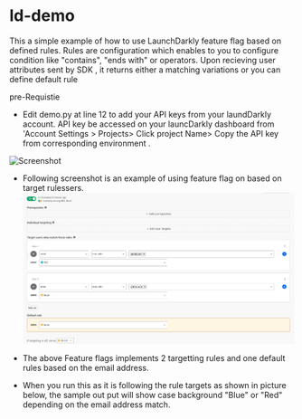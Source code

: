 # ld-demo
This a simple example of how to use LaunchDarkly feature flag based on defined rules.  Rules are configuration which enables to you to configure condition like "contains", "ends with" or operators. Upon recieving user attributes sent by SDK , it returns either a matching variations or you can define default rule

pre-Requistie
* Edit demo.py at line 12 to add your API keys from your laundDarkly account. API key be accessed on your launcDarkly dashboard from 'Account Settings > Projects> Click project Name> Copy the API key from corresponding environment .

![Screenshot](apik-key.png)


* Following screenshot is an  example of using feature flag on based on target rulessers. 
![Screenshot](feature-flag.png)


* The above Feature flags implements 2 targetting rules and one default rules based on the email address.
* When you run this as it is following the rule targets as shown in picture below, the sample out put will show case background "Blue" or "Red" depending on the email address match.

